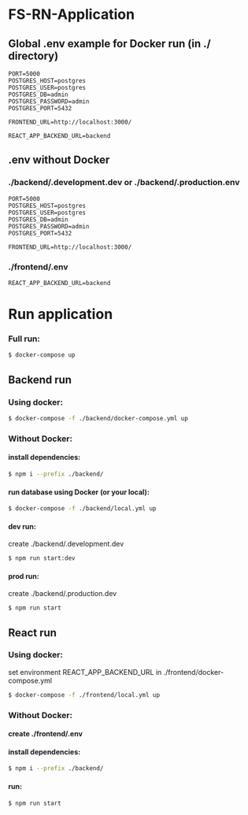 # FS-RN-Application

## Global .env example for Docker run (in ./ directory)
```
PORT=5000
POSTGRES_HOST=postgres
POSTGRES_USER=postgres
POSTGRES_DB=admin
POSTGRES_PASSWORD=admin
POSTGRES_PORT=5432

FRONTEND_URL=http://localhost:3000/

REACT_APP_BACKEND_URL=backend
```

## .env without Docker

### ./backend/.development.dev or ./backend/.production.env
```
PORT=5000
POSTGRES_HOST=postgres
POSTGRES_USER=postgres
POSTGRES_DB=admin
POSTGRES_PASSWORD=admin
POSTGRES_PORT=5432

FRONTEND_URL=http://localhost:3000/
```

### ./frontend/.env
```
REACT_APP_BACKEND_URL=backend
```

# Run application

### Full run:
```bash
$ docker-compose up
```

## Backend run

### Using docker:
```bash
$ docker-compose -f ./backend/docker-compose.yml up
```

### Without Docker:

#### install dependencies:
```bash
$ npm i --prefix ./backend/
```

#### run database using Docker (or your local):
```bash
$ docker-compose -f ./backend/local.yml up
```

#### dev run:
create ./backend/.development.dev
```bash
$ npm run start:dev
```

#### prod run:
create ./backend/.production.dev
```bash
$ npm run start
```

## React run

### Using docker:
set environment REACT_APP_BACKEND_URL in ./frontend/docker-compose.yml
```bash
$ docker-compose -f ./frontend/local.yml up
```

### Without Docker:

#### create ./frontend/.env

#### install dependencies:
```bash
$ npm i --prefix ./backend/
```

#### run:
```bash
$ npm run start
```
